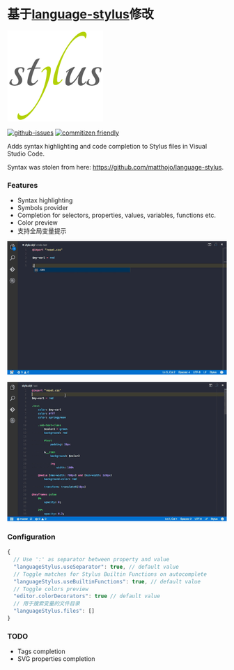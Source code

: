 # 基于[language-stylus](https://marketplace.visualstudio.com/items?itemName=sysoev.language-stylus)修改

![Stylus](assets/icon.png)

[![github-issues](https://img.shields.io/github/issues/d4rkr00t/language-stylus.svg)](https://github.com/d4rkr00t/language-stylus/issues)
[![commitizen friendly](https://img.shields.io/badge/commitizen-friendly-brightgreen.svg)](http://commitizen.github.io/cz-cl)

Adds syntax highlighting and code completion to Stylus files in Visual Studio Code.

Syntax was stolen from here: https://github.com/matthojo/language-stylus.

### Features

* Syntax highlighting
* Symbols provider
* Completion for selectors, properties, values, variables, functions etc.
* Color preview
* 支持全局变量提示

![Completion in Action](assets/completion.gif)

![Symbols Provider in Action](assets/symbols.gif)

### Configuration
```js
{
  // Use ':' as separator between property and value
  "languageStylus.useSeparator": true, // default value
  // Toggle matches for Stylus Builtin Functions on autocomplete
  "languageStylus.useBuiltinFunctions": true, // default value
  // Toggle colors preview
  "editor.colorDecorators": true // default value
  // 用于搜索变量的文件目录
  "languageStylus.files": []
}
```

### TODO
* Tags completion
* SVG properties completion
